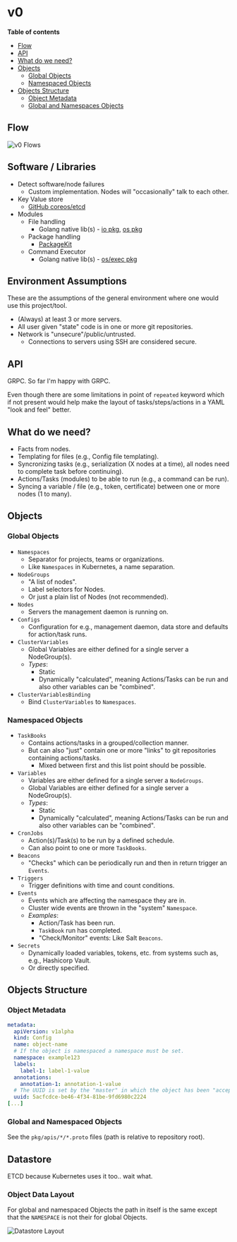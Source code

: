 # v0

**Table of contents**

<!-- TOC depthFrom:2 depthTo:6 withLinks:1 updateOnSave:1 orderedList:0 -->

- [Flow](#flow)
- [API](#api)
- [What do we need?](#what-do-we-need)
- [Objects](#objects)
	- [Global Objects](#global-objects)
	- [Namespaced Objects](#namespaced-objects)
- [Objects Structure](#objects-structure)
	- [Object Metadata](#object-metadata)
	- [Global and Namespaces Objects](#global-and-namespaces-objects)

<!-- /TOC -->

## Flow

![v0 Flows](v0.1/flow.mmd.png)

## Software / Libraries

- Detect software/node failures
    - Custom implementation. Nodes will "occasionally" talk to each other.
- Key Value store
    - [GitHub coreos/etcd](https://github.com/coreos/etcd)
- Modules
    - File handling
		- Golang native lib(s) - [io pkg](https://golang.org/pkg/io/), [os pkg](https://golang.org/pkg/os/)
    - Package handling
        - [PackageKit](https://www.freedesktop.org/software/PackageKit/)
    - Command Executor
		- Golang native lib(s) - [os/exec pkg](https://golang.org/pkg/os/exec/)

## Environment Assumptions

These are the assumptions of the general environment where one would use this project/tool.

* (Always) at least 3 or more servers.
* All user given "state" code is in one or more git repositories.
* Network is "unsecure"/public/untrusted.
    * Connections to servers using SSH are considered secure.

## API

GRPC. So far I'm happy with GRPC.

Even though there are some limitations in point of `repeated` keyword which if not present would help make the layout of tasks/steps/actions in a YAML "look and feel" better.

## What do we need?

* Facts from nodes.
* Templating for files (e.g., Config file templating).
* Syncronizing tasks (e.g., serialization (X nodes at a time), all nodes need to complete task before continuing).
* Actions/Tasks (modules) to be able to run (e.g., a command can be run).
* Syncing a variable / file (e.g., token, certificate) between one or more nodes (1 to many).

## Objects

### Global Objects

* `Namespaces`
	* Separator for projects, teams or organizations.
	* Like `Namespaces` in Kubernetes, a name separation.
* `NodeGroups`
    * "A list of nodes".
    * Label selectors for Nodes.
    * Or just a plain list of Nodes (not recommended).
* `Nodes`
    * Servers the management daemon is running on.
* `Configs`
    * Configuration for e.g., management daemon, data store and defaults for action/task runs.
* `ClusterVariables`
    * Global Variables are either defined for a single server a NodeGroup(s).
    * _Types_:
        * Static
        * Dynamically "calculated", meaning Actions/Tasks can be run and also other variables can be "combined".
* `ClusterVariablesBinding`
	* Bind `ClusterVariables` to `Namespaces`.

### Namespaced Objects

* `TaskBooks`
    * Contains actions/tasks in a grouped/collection manner.
	* But can also "just" contain one or more "links" to git repositories containing actions/tasks.
		* Mixed between first and this list point should be possible.
* `Variables`
    * Variables are either defined for a single server a `NodeGroups`.
	* Global Variables are either defined for a single server a NodeGroup(s).
    * _Types_:
        * Static
        * Dynamically "calculated", meaning Actions/Tasks can be run and also other variables can be "combined".
* `CronJobs`
    * Action(s)/Task(s) to be run by a defined schedule.
    * Can also point to one or more `TaskBooks`.
* `Beacons`
    * "Checks" which can be periodically run and then in return trigger an `Events`.
* `Triggers`
    * Trigger definitions with time and count conditions.
* `Events`
    * Events which are affecting the namespace they are in.
	* Cluster wide events are thrown in the "system" `Namespace`.
    * _Examples_:
        * Action/Task has been run.
        * `TaskBook` run has completed.
        * "Check/Monitor" events: Like Salt `Beacons`.
* `Secrets`
	* Dynamically loaded variables, tokens, etc. from systems such as, e.g., Hashicorp Vault.
	* Or directly specified.

## Objects Structure

### Object Metadata

```yaml
metadata:
  apiVersion: v1alpha
  kind: Config
  name: object-name
  # If the object is namespaced a namespace must be set.
  namespace: example123
  labels:
    label-1: label-1-value
  annotations:
    annotation-1: annotation-1-value
  # The UUID is set by the "master" in which the object has been "accepted".
  uuid: 5acfcdce-be46-4f34-81be-9fd6980c2224
[...]
```

### Global and Namespaced Objects

See the `pkg/apis/*/*.proto` files (path is relative to repository root).

## Datastore

ETCD because Kubernetes uses it too.. wait what.

### Object Data Layout

For global and namespaced Objects the path in itself is the same except that the `NAMESPACE` is not their for global Objects.

![Datastore Layout](v0.1/datastore-layout.mmd.png)
